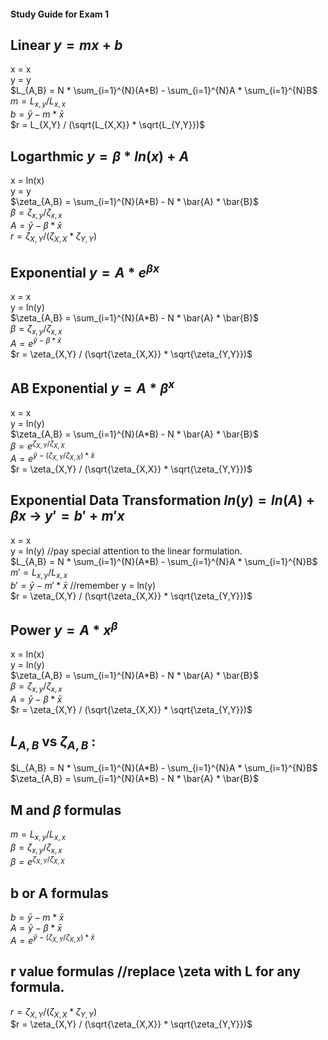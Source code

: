 #### Study Guide for Exam 1

## Linear $y = mx + b$
x = x  
y = y  
$L_{A,B} = N * \sum_{i=1}^{N}(A*B) - \sum_{i=1}^{N}A * \sum_{i=1}^{N}B$  
$m = L_{x,y} / L_{x,x}$  
$b = \bar{y} - m * \bar{x}$  
$r = L_{X,Y} / (\sqrt{L_{X,X}} * \sqrt{L_{Y,Y}})$  
## Logarthmic $y = \beta * ln(x) + A$
x = ln(x)  
y = y  
$\zeta_{A,B} = \sum_{i=1}^{N}(A*B) - N * \bar{A} * \bar{B}$  
$\beta = \zeta_{x,y} / \zeta_{x,x}$  
$A = \bar{y} - \beta * \bar{x}$  
$r = \zeta_{X,Y} / (\zeta_{X,X} * \zeta_{Y,Y})$  
## Exponential $y = A * e^{\beta x}$
x = x  
y = ln(y)  
$\zeta_{A,B} = \sum_{i=1}^{N}(A*B) - N * \bar{A} * \bar{B}$  
$\beta = \zeta_{x,y} / \zeta_{x,x}$  
$A = e^{\bar{y} - \beta * \bar{x}}$  
$r = \zeta_{X,Y} / (\sqrt{\zeta_{X,X}} * \sqrt{\zeta_{Y,Y}})$  
## AB Exponential $y = A * \beta ^{x}$
x = x  
y = ln(y)  
$\zeta_{A,B} = \sum_{i=1}^{N}(A*B) - N * \bar{A} * \bar{B}$  
$\beta = e^{\zeta_{X,Y} / \zeta_{X,X}}$  
$A = e^{\bar{y} - (\zeta_{X,Y} / \zeta_{X,X}) * \bar{x}}$  
$r = \zeta_{X,Y} / (\sqrt{\zeta_{X,X}} * \sqrt{\zeta_{Y,Y}})$  
## Exponential Data Transformation $ln(y) = ln(A) + \beta x$ -> $y' = b' + m'x$
x = x  
y = ln(y) //pay special attention to the linear formulation.  
$L_{A,B} = N * \sum_{i=1}^{N}(A*B) - \sum_{i=1}^{N}A * \sum_{i=1}^{N}B$  
$m' = L_{x,y} / L_{x,x}$  
$b' = \bar{y} - m' * \bar{x}$  //remember y = ln(y)  
$r = \zeta_{X,Y} / (\sqrt{\zeta_{X,X}} * \sqrt{\zeta_{Y,Y}})$  
## Power $y = A * x ^{\beta}$
x = ln(x)  
y = ln(y)  
$\zeta_{A,B} = \sum_{i=1}^{N}(A*B) - N * \bar{A} * \bar{B}$  
$\beta = \zeta_{x,y} / \zeta_{x,x}$  
$A = \bar{y} - \beta * \bar{x}$  
$r = \zeta_{X,Y} / (\sqrt{\zeta_{X,X}} * \sqrt{\zeta_{Y,Y}})$  
## $L_{A,B}$ vs $\zeta_{A,B}$ :
$L_{A,B} = N * \sum_{i=1}^{N}(A*B) - \sum_{i=1}^{N}A * \sum_{i=1}^{N}B$  
$\zeta_{A,B} = \sum_{i=1}^{N}(A*B) - N * \bar{A} * \bar{B}$  
## M and $\beta$ formulas
$m = L_{x,y} / L_{x,x}$  
$\beta = \zeta_{x,y} / \zeta_{x,x}$  
$\beta = e^{\zeta_{X,Y} / \zeta_{X,X}}$
## b or A formulas
$b = \bar{y} - m * \bar{x}$  
$A = \bar{y} - \beta * \bar{x}$  
$A = e^{\bar{y} - (\zeta_{X,Y} / \zeta_{X,X}) * \bar{x}}$  
## r value formulas //replace \zeta with L for any formula.
$r = \zeta_{X,Y} / (\zeta_{X,X} * \zeta_{Y,Y})$  
$r = \zeta_{X,Y} / (\sqrt{\zeta_{X,X}} * \sqrt{\zeta_{Y,Y}})$  
